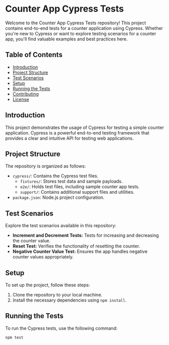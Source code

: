 # Counter App Cypress Tests

Welcome to the Counter App Cypress Tests repository! This project contains end-to-end tests for a counter application using Cypress. Whether you're new to Cypress or want to explore testing scenarios for a counter app, you'll find valuable examples and best practices here.

## Table of Contents

- [Introduction](#introduction)
- [Project Structure](#project-structure)
- [Test Scenarios](#test-scenarios)
- [Setup](#setup)
- [Running the Tests](#running-the-tests)
- [Contributing](#contributing)
- [License](#license)

## Introduction

This project demonstrates the usage of Cypress for testing a simple counter application. Cypress is a powerful end-to-end testing framework that provides a clear and intuitive API for testing web applications.

## Project Structure

The repository is organized as follows:

- `cypress/`: Contains the Cypress test files.
  - `fixtures/`: Stores test data and sample payloads.
  - `e2e/`: Holds test files, including sample counter app tests.
  - `support/`: Contains additional support files and utilities.
- `package.json`: Node.js project configuration.

## Test Scenarios

Explore the test scenarios available in this repository:

- **Increment and Decrement Tests:** Tests for increasing and decreasing the counter value.
- **Reset Test:** Verifies the functionality of resetting the counter.
- **Negative Counter Value Test:** Ensures the app handles negative counter values appropriately.

## Setup

To set up the project, follow these steps:

1. Clone the repository to your local machine.
2. Install the necessary dependencies using `npm install`.

## Running the Tests

To run the Cypress tests, use the following command:

```bash
npm test

